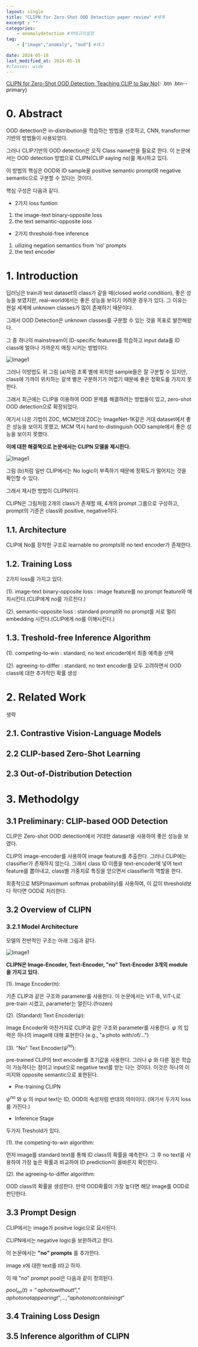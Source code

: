 ```yaml
---
layout: single
title: "CLIPN for Zero-Shot OOD Detection paper review" #제목
excerpt : ""
categories: 
    - anomalydetection #카테고리설정
tag: 
    - ["image","anomaly", "ood"] #테그

date: 2024-05-18
last_modified_at: 2024-05-18
#classes: wide    
---
```


[CLIPN for Zero-Shot OOD Detection: Teaching CLIP to Say No](https://arxiv.org/pdf/2308.12213){: .btn .btn--primary}

# 0. Abstract

OOD detection은 in-distribution을 학습하는 방법을 선호하고, CNN, transformer 기반의 방법들이 사용되었다.

그러나 CLIP기반의 OOD detection은 오직 Class name만을 필요로 한다.
이 논문에서는 OOD detection 방법으로 CLIPN(CLIP saying no)를 제시하고 있다.

이 방법의 핵심은 OOD와 ID sample을 positive semantic prompt와 negative semantic으로 구분할 수 있다는 것이다.

핵심 구성은 다음과 같다.

* 2가지 loss funtion
1. the image-text binary-opposite loss
2. the text semantic-opposite loss

* 2가지 threshold-free inference
1. uilizing negation semantics from 'no' prompts
2. the text encoder

# 1. Introduction

딥러닝은 train과 test dataset의 class가 같을 때(closed world condition), 좋은 성능을 보였지만, real-world에서는 좋은 성능을 보이기 어려운 경우가 있다.
그 이유는 현실 세계에 unknown classes가 많이 존재하기 때문이다.

그래서 OOD Detection은 unknown classes를 구분할 수 있는 것을 목표로 발전해왔다.

그 중 하나의 mainstream이 ID-specific features를 학습하고 input data를 ID class에 얼마나 가까운지 매칭 시키는 방법이다.

![Image1](/assets/images/anomalydetection/CLIPN/image1.png)

그러나 이방법도 위 그림 (a)처럼 초록 별에 위치한 sample들은 잘 구분할 수 있지만, class에 가까이 위치하는 갈색 별은 구분하기가 어렵기 때문에 좋은 정확도를 가지지 못한다.

그래서 최근에는 CLIP을 이용하여 OOD 문제를 해결하려는 방법들이 있고, zero-shot OOD detection으로 확장되었다.

여기서 나온 기법이 ZOC, MCM인데 ZOC는 ImageNet-1K같은 거대 dataset에서 좋은 성능을 보이지 못했고, MCM 역시 hard to-distinguish OOD sample에서 좋은 성능을 보이지 못했다.

**이에 대한 해결책으로 논문에서는 CLIPN 모델을 제시한다.**

![Image1](/assets/images/anomalydetection/CLIPN/image2.png)

그림 (b)처럼 일반 CLIP에서는 No logic이 부족하기 때문에 정확도가 떨어지는 것을 확인할 수 있다.

그래서 제시한 방법이 CLIPN이다.

CLIPN은 그림처럼 2개의 class가 존재할 때, 4개의 prompt 그룹으로 구성하고, prompt의 기준은 class와 positive, negative이다.

## 1.1. Architecture

CLIP에 No를 장착한 구조로 learnable no prompts와 no text encoder가 존재한다.

## 1.2. Training Loss

2가지 loss를 가지고 있다.

(1). image-text binary-opposite loss : image feature를 no prompt feature와 매치시킨다.(CLIP에게 no를 가르친다.)

(2). semantic-opposite loss : standard prompt와 no prompt를 서로 멀리 embedding 시킨다.(CLIP에게 no를 이해시킨다.)

## 1.3. Treshold-free Inference Algorithm

(1). competing-to-win : standard, no text encoder에서 최종 예측을 선택

(2). agreeing-to-differ : standard, no text encoder를 모두 고려하면서 OOD class에 대한 추가적인 확률 생성


# 2. Related Work

생략

## 2.1. Contrastive Vision-Language Models

## 2.2 CLIP-based Zero-Shot Learning

## 2.3 Out-of-Distribution Detection

# 3. Methodolgy

## 3.1 Preliminary: CLIP-based OOD Detection

CLIP은 Zero-shot OOD detection에서 거대한 dataset을 사용하여 좋은 성능을 보였다.

CLIP의 image-encoder를 사용하여 image feature를 추출한다. 그러나 CLIP에는 classifier가 존재하지 않는다.
그래서 class ID 이름을 text-encoder에 넣어 text feature를 뽑아내고, class별 가중치로 특징을 얻으면서 classifier의 역할을 한다.

최종적으로 MSP(maximum softmax probability)를 사용하여, 이 값이 threshold보다 작다면 OOD로 처리한다.

## 3.2 Overview of CLIPN

### 3.2.1 Model Architecture

모델의 전반적인 구조는 아래 그림과 같다.

![Image1](/assets/images/anomalydetection/CLIPN/image3.png)

**CLIPN은 Image-Encoder, Text-Encoder, "no" Text-Encoder 3개의 module을 가지고 있다.**

(1). Image Encoder($\mathsf{\pi}$):

기존 CLIP과 같은 구조와 parameter를 사용한다. 이 논문에서는 ViT-B, ViT-L로 pre-train 시켰고, parameter는 얼린다.(frozen)

(2). (Standard) Text Encoder($\psi$):

Image Encoder와 마찬가지로 CLIP과 같은 구조와 parameter를 사용한다. $\psi$ 의 입력은 하나의 image에 대해 표현한다 (e.g., "a photo with/of/...")

(3). "No" Text Encoder($\psi^{no}$):

pre-trained CLIP의 text encoder를 초기값을 사용한다. 그러나 $\psi$ 와 다른 점은 학습이 가능하다는 점이고 input으로 negative text를 받는 다는 것이다. 이것은 하나의 이미지와 opposite semantic으로 표현된다.

* Pre-training CLIPN

$\psi^{no}$ 와 $\psi$ 의 input text는 ID, OOD의 속성처럼 반대의 의미이다. (여기서 두가지 loss를 가진다.)


* Inference Stage

두가지 Treshold가 있다.

(1). the competing-to-win algorithm:

먼저 image를 standard text를 통해 ID class의 확률을 예측한다.
그 후 no text를 사용하여 가장 높은 확률과 비교하여 ID prediction이 올바른지 확인한다.

(2). the agreeing-to-differ algorithm:

OOD class의 확률을 생성한다.
만약 OOD확률이 가장 높다면 해당 image를 OOD로 판단한다.


## 3.3 Prompt Design

CLIP에서는 image가 positve logic으로 묘사된다.

CLIPN에서는 negative logic을 보완하려고 한다.

이 논문에서는 **"no" prompts** 를 추가한다.

image $x$에 대한 text를 $t$라고 하자.

이 때 "no" prompt pool은 다음과 같이 정의된다.

$pool_{no}(t) = {“a photo without {t}”, “a photo not appearing {t}”, ..., “a photo not containing {t}”}$

## 3.4 Training Loss Design


## 3.5 Inference algorithm of CLIPN